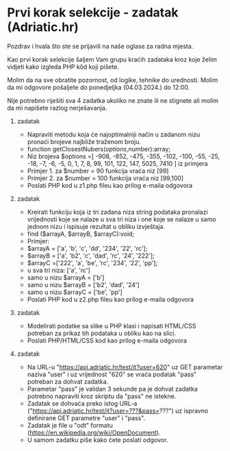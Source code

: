 
# Prvi korak selekcije - zadatak (Adriatic.hr)

Pozdrav i hvala što ste se prijavili na naše oglase za radna mjesta.


Kao prvi korak selekcije šaljem Vam grupu kraćih zadataka kroz koje želim vidjeti kako izgleda PHP kȏd koji pišete.

Molim da na sve obratite pozornost, od logike, tehnike do urednosti.
Molim da mi odgovore pošaljete do ponedjeljka (04.03.2024.) do 12:00.

Nije potrebno riješiti sva 4 zadatka ukoliko ne znate ili ne stignete ali molim da mi napišete razlog nerješavanja.

1. zadatak

    * Napraviti metodu koja će najoptimalniji način u zadanom nizu pronaći brojeve najbliže traženom broju.
    * function getClosestNubers($options,$number):array;
    * Niz brojeva $options =[ -908, -852, -475, -355, -102, -100, -55, -25, -18, -7, -6, -5, 0, 1, 7, 8, 99, 101, 122, 147, 5025, 7410 ] iz primjera
    * Primjer 1. za $number = 90 funkcija vraća niz [99]
    * Primjer 2. za $number = 100 funkcija vraća niz [99,100]
    * Poslati PHP kod u z1.php fileu kao prilog e-maila odgovora

2. zadatak

    * Kreirati funkciju koja iz tri zadana niza string podataka pronalazi vrijednosti koje se nalaze u sva tri niza i one koje se nalaze u samo jednom nizu i ispisuje rezultat u obliku izvještaja.
    * find ($arrayA, $arrayB, $arrayC):void;
    * Primjer:
    * $arrayA = ['a', 'b', 'c', 'dd', '234', '22', 'rc'];
    * $arrayB = ['a', 'b2', 'c', 'dad', 'rc', '24', '222'];
    * $arrayC =['222', 'a', 'be', 'rc', '234', '22', 'pp'];
    * u sva tri niza: ['a', 'rc']
    * samo u nizu $arrayA = ['b']
    * samo u nizu $arrayB = ['b2', 'dad', '24']
    * samo u nizu $arrayC = ['be', 'pp']
    * Poslati PHP kod u z2.php fileu kao prilog e-maila odgovora

3. zadatak

   * Modelirati podatke sa slike u PHP klasi i napisati HTML/CSS potreban za prikaz tih podataka u obliku kao na slici.
   * Poslati PHP/HTML/CSS kod kao prilog e-maila odgovora

4. zadatak
   
   * Na URL-u "https://api.adriatic.hr/test/it?user=620" uz GET parametar naziva "user" i uz vrijednost "620" se vraća podatak "pass" potreban za dohvat zadatka.
   * Parametar "pass" je validan 3 sekunde pa je dohvat zadatka potrebno napraviti kroz skriptu da "pass" ne istekne.
   * Zadatak se dohvaća preko istog URL-a ("https://api.adriatic.hr/test/it?user=???&pass=???") uz ispravno definirane GET parametre "user" i "pass".
   * Zadatak je file u "odt" formatu (https://en.wikipedia.org/wiki/OpenDocument).
   * U samom zadatku piše kako ćete poslati odgovor.
